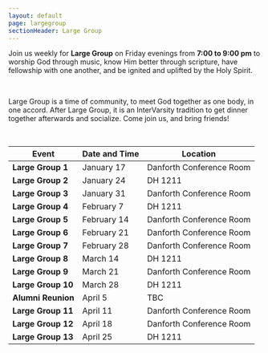 ```yaml
---
layout: default
page: largegroup
sectionHeader: Large Group
---
```


<p>
  Join us weekly for <b>Large Group</b> on Friday evenings from <b>7:00 to 9:00
    pm</b> to worship God through music, know Him better through scripture,
  have fellowship with one another, and be ignited and uplifted by the Holy
  Spirit.
</p>
<br />
<p>
  Large Group is a time of community, to meet God together as one body,
  in one accord. After Large Group, it is an InterVarsity tradition to get
  dinner together afterwards and socialize. Come join us, and bring friends!
</p>
<br />

<!-- Table for location, time -->
<table style="width:100%">
  <tbody>
    <thead>
      <tr>
        <th>Event</th>
        <th>Date and Time</th>
        <th>Location</th>
      </tr>
    </thead>
    <tr>
      <td><b> Large Group 1 </b></td>
      <td> January 17 </td>
      <td> Danforth Conference Room </td>
    </tr>
    <tr>
      <td><b> Large Group 2 </b></td>
      <td> January 24 </td>
      <td> DH 1211 </td>
    </tr>
    <tr>
      <td><b> Large Group 3 </b></td>
      <td> January 31 </td>
      <td> Danforth Conference Room </td>
    </tr>
    <tr>
      <td><b> Large Group 4 </b></td>
      <td> February 7 </td>
      <td> DH 1211 </td>
    </tr>
    <tr>
      <td><b> Large Group 5 </b></td>
      <td> February 14 </td>
      <td> Danforth Conference Room </td>
    </tr>
    <tr>
      <td><b> Large Group 6 </b></td>
      <td> February 21 </td>
      <td> Danforth Conference Room </td>
    </tr>
    <tr>
      <td><b> Large Group 7 </b></td>
      <td> February 28 </td>
      <td> Danforth Conference Room </td>
    </tr>
    <tr>
      <td><b> Large Group 8 </b></td>
      <td> March 14 </td>
      <td> DH 1211 </td>
    </tr>
    <tr>
      <td><b> Large Group 9 </b></td>
      <td> March 21 </td>
      <td> Danforth Conference Room </td>
    </tr>
    <tr>
      <td><b> Large Group 10 </b></td>
      <td> March 28 </td>
      <td> DH 1211 </td>
    </tr>
    <tr>
      <td><b> Alumni Reunion </b></td>
      <td> April 5 </td>
      <td> TBC </td>
    </tr>
    <tr>
      <td><b> Large Group 11 </b></td>
      <td> April 11 </td>
      <td> Danforth Conference Room </td>
    </tr>
    <tr>
      <td><b> Large Group 12 </b></td>
      <td> April 18 </td>
      <td> Danforth Conference Room </td>
    </tr>
    <tr>
      <td><b> Large Group 13 </b></td>
      <td> April 25 </td>
      <td> DH 1211 </td>
    </tr>
  </tbody>
</table>